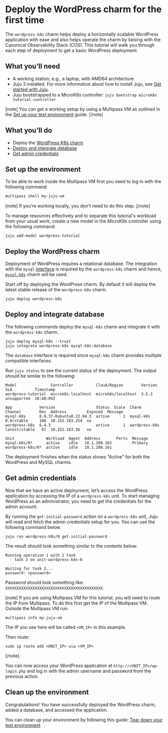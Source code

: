# Deploy the WordPress charm for the first time

The `wordpress-k8s` charm helps deploy a horizontally scalable WordPress application with ease and
also helps operate the charm by liaising with the Canonical Observability Stack (COS). This
tutorial will walk you through each step of deployment to get a basic WordPress deployment.

## What you'll need
- A working station, e.g., a laptop, with AMD64 architecture.
- Juju 3 installed. For more information about how to install Juju, see [Get started with Juju](https://canonical-juju.readthedocs-hosted.com/en/3.6/user/tutorial/).
- Juju bootstrapped to a MicroK8s controller: `juju bootstrap microk8s tutorial-controller`

[note]
You can get a working setup by using a Multipass VM as outlined in the [Set up your test environment](https://canonical-juju.readthedocs-hosted.com/en/latest/user/howto/manage-your-deployment/manage-your-deployment-environment/#set-things-up) guide.
[/note]

## What you'll do

- Deploy the [WordPress K8s charm](https://charmhub.io/wordpress-k8s)
- [Deploy and integrate database](#deploy-and-integrate-database)
- [Get admin credentials](#get-admin-credentials)

## Set up the environment

To be able to work inside the Multipass VM first you need to log in with the following command:
```bash
multipass shell my-juju-vm
```

[note]
If you're working locally, you don't need to do this step.
[/note]

To manage resources effectively and to separate this tutorial's workload from
your usual work, create a new model in the MicroK8s controller using the following command:


```
juju add-model wordpress-tutorial
```

## Deploy the WordPress charm

Deployment of WordPress requires a relational database. The integration with the
`mysql` [interface](https://documentation.ubuntu.com/juju/3.6/reference/relation/) is required by the `wordpress-k8s`
charm and hence, [`mysql-k8s`](https://charmhub.io/mysql-k8s) charm will be used.

Start off by deploying the WordPress charm. By default it will deploy the latest stable release of
the `wordpress-k8s` charm.

```
juju deploy wordpress-k8s
```

## Deploy and integrate database <a name="deploy-and-integrate-database"></a>

The following commands deploy the `mysql-k8s` charm and integrate it with the `wordpress-k8s` charm.

```
juju deploy mysql-k8s --trust
juju integrate wordpress-k8s mysql-k8s:database
```
The `database` interface is required since `mysql-k8s` charm provides multiple compatible interfaces.

Run `juju status` to see the current status of the deployment. The output should be similar to the following:

```
Model               Controller          Cloud/Region        Version  SLA          Timestamp
wordpress-tutorial  microk8s-localhost  microk8s/localhost  3.5.3    unsupported  18:48:09Z

App            Version                  Status  Scale  Charm          Channel        Rev  Address         Exposed  Message
mysql-k8s      8.0.37-0ubuntu0.22.04.3  active      1  mysql-k8s      8.0/stable     180  10.152.183.254  no
wordpress-k8s  6.4.3                    active      1  wordpress-k8s  latest/stable   87  10.152.183.56   no

Unit              Workload  Agent  Address       Ports  Message
mysql-k8s/0*      active    idle   10.1.200.163         Primary
wordpress-k8s/0*  active    idle   10.1.200.161
```

The deployment finishes when the status shows "Active" for both the WordPress and MySQL charms.

## Get admin credentials <a name="get-admin-credentials"></a>

Now that we have an active deployment, let’s access the WordPress
application by accessing the IP of a `wordpress-k8s` unit. To start managing WordPress as an
administrator, you need to get the credentials for the admin account.

By running the `get-initial-password` action on a `wordpress-k8s` unit, Juju will read and fetch the
admin credentials setup for you. You can use the following command below.

```
juju run wordpress-k8s/0 get-initial-password
```

The result should look something similar to the contents below:

```
Running operation 1 with 1 task
  - task 2 on unit-wordpress-k8s-0

Waiting for task 2...
password: <password>

```

Password should look something like: `XXXXXXXXXXXXXXXXXXXXXXXXXXXXXXXXXXXXXXXXXXX`.

[note]
 If you are using Multipass VM for this tutorial, you will need to route the IP from Multipass. To do this first get the IP of the Multipass VM.
 Outside the Multipass VM run:
 ```
 multipass info my-juju-vm
 ```
 The IP you see here will be called `<VM_IP>` in this example.

 Then route:
 ```
 sudo ip route add <UNIT_IP> via <VM_IP>
 ```
[/note]


You can now access your WordPress application at `http://<UNIT_IP>/wp-login.php` and log in with the admin username and password from the previous action.


## Clean up the environment

Congratulations! You have successfully deployed the WordPress charm, added a database, and accessed the application.

You can clean up your environment by following this guide:
[Tear down your test environment](https://canonical-juju.readthedocs-hosted.com/en/3.6/user/howto/manage-your-deployment/manage-your-deployment-environment/#tear-things-down)

